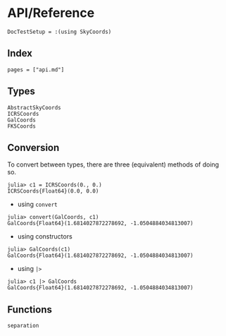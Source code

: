 # API/Reference

```@meta
DocTestSetup = :(using SkyCoords)
```

## Index

```@index
pages = ["api.md"]
```

## Types

```@docs
AbstractSkyCoords
ICRSCoords
GalCoords
FK5Coords
```

## Conversion

To convert between types, there are three (equivalent) methods of doing so.

```jldoctest convsetup
julia> c1 = ICRSCoords(0., 0.)
ICRSCoords{Float64}(0.0, 0.0)
```

- using `convert`
```jldoctest convsetup
julia> convert(GalCoords, c1)
GalCoords{Float64}(1.6814027872278692, -1.0504884034813007)
```
- using constructors
```jldoctest convsetup
julia> GalCoords(c1)
GalCoords{Float64}(1.6814027872278692, -1.0504884034813007)
```
- using `|>`
```jldoctest convsetup
julia> c1 |> GalCoords
GalCoords{Float64}(1.6814027872278692, -1.0504884034813007)
```

## Functions

```@docs
separation
```
